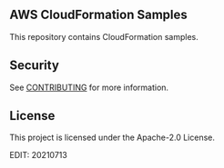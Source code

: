 ## AWS CloudFormation Samples

This repository contains CloudFormation samples.

## Security

See [CONTRIBUTING](CONTRIBUTING.md#security-issue-notifications) for more information.

## License

This project is licensed under the Apache-2.0 License.

EDIT: 20210713
